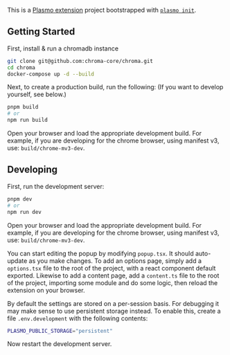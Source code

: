 This is a [Plasmo extension](https://docs.plasmo.com/) project bootstrapped with [`plasmo init`](https://www.npmjs.com/package/plasmo).

## Getting Started

First, install & run a chromadb instance
```bash
git clone git@github.com:chroma-core/chroma.git
cd chroma
docker-compose up -d --build
```

Next, to create a production build, run the following:
(If you want to develop yourself, see below.)

```bash
pnpm build
# or
npm run build
```

Open your browser and load the appropriate development build. For example, if you are developing for the chrome browser, using manifest v3, use: `build/chrome-mv3-dev`.


## Developing
First, run the development server:

```bash
pnpm dev
# or
npm run dev
```

Open your browser and load the appropriate development build. For example, if you are developing for the chrome browser, using manifest v3, use: `build/chrome-mv3-dev`.

You can start editing the popup by modifying `popup.tsx`. It should auto-update as you make changes. To add an options page, simply add a `options.tsx` file to the root of the project, with a react component default exported. Likewise to add a content page, add a `content.ts` file to the root of the project, importing some module and do some logic, then reload the extension on your browser.


By default the settings are stored on a per-session basis.
For debugging it may make sense to use persistent storage instead.
To enable this, create a file `.env.development` with the following contents:

```bash
PLASMO_PUBLIC_STORAGE="persistent"
```

Now restart the development server.